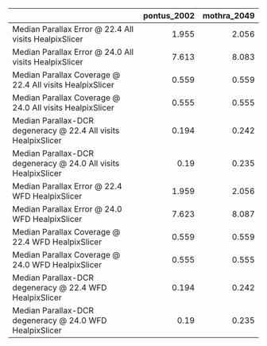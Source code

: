 |                                                                |   pontus_2002 |   mothra_2049 |
|:---------------------------------------------------------------|--------------:|--------------:|
| Median Parallax Error @ 22.4 All visits HealpixSlicer          |         1.955 |         2.056 |
| Median Parallax Error @ 24.0 All visits HealpixSlicer          |         7.613 |         8.083 |
| Median Parallax Coverage @ 22.4 All visits HealpixSlicer       |         0.559 |         0.559 |
| Median Parallax Coverage @ 24.0 All visits HealpixSlicer       |         0.555 |         0.555 |
| Median Parallax-DCR degeneracy @ 22.4 All visits HealpixSlicer |         0.194 |         0.242 |
| Median Parallax-DCR degeneracy @ 24.0 All visits HealpixSlicer |         0.19  |         0.235 |
| Median Parallax Error @ 22.4 WFD HealpixSlicer                 |         1.959 |         2.056 |
| Median Parallax Error @ 24.0 WFD HealpixSlicer                 |         7.623 |         8.087 |
| Median Parallax Coverage @ 22.4 WFD HealpixSlicer              |         0.559 |         0.559 |
| Median Parallax Coverage @ 24.0 WFD HealpixSlicer              |         0.555 |         0.555 |
| Median Parallax-DCR degeneracy @ 22.4 WFD HealpixSlicer        |         0.194 |         0.242 |
| Median Parallax-DCR degeneracy @ 24.0 WFD HealpixSlicer        |         0.19  |         0.235 |
